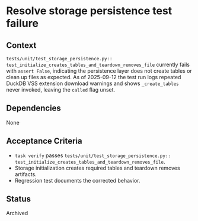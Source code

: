# Resolve storage persistence test failure

## Context
`tests/unit/test_storage_persistence.py::
test_initialize_creates_tables_and_teardown_removes_file`
currently fails with `assert False`, indicating the persistence layer does not
create tables or clean up files as expected.
As of 2025-09-12 the test run logs repeated DuckDB VSS extension download
warnings and shows `_create_tables` never invoked, leaving the `called` flag
unset.

## Dependencies
None

## Acceptance Criteria
- `task verify` passes
  `tests/unit/test_storage_persistence.py::
  test_initialize_creates_tables_and_teardown_removes_file`.
- Storage initialization creates required tables and teardown removes artifacts.
- Regression test documents the corrected behavior.

## Status
Archived
